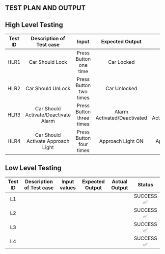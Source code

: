 ## TEST PLAN AND OUTPUT
## High Level Testing

| Test ID | Description of Test case | Input| Expected Output | Actual Output | Status | 
|:-----:|:--------------------------:|:-----------------:|:---------------:|:---------:|-----|
| HLR1 | Car Should Lock |Press Button one time| Car Locked|Car Locked |SUCCESS ✅| 
| HLR2 | Car Should UnLock | Press Button two times| Car Unlocked |Car Unlocked| SUCCESS ✅ | 
| HLR3 | Car Should Activate/Deactivate  Alarm |Press Button three times | Alarm Activated/Deactivated|Alarm Activated/Deactivated|SUCCESS ✅| 
| HLR4 | Car Should Activate Approach Light |Press Button four times  | Approach Light ON|Approach Light ON  | SUCCESS ✅ | 


## Low Level Testing

| Test ID | Description of Test case | Input values | Expected Output | Actual Output | Status | 
|:-----:|:--------------------------:|:--------------:|:-----------------:|:---------------:|:---------:|
| L1  |   |  |  |  |SUCCESS ✅ | 
| L2  |  |   |  |  |SUCCESS ✅ | 
| L3  | |  |  |  | SUCCESS ✅ | 
| L4  | |  |  |  | SUCCESS ✅ | 

